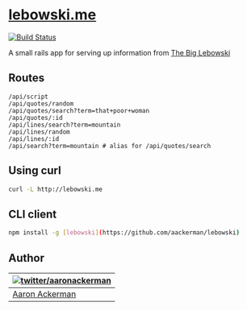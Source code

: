 # [lebowski.me](http://lebowski.me)
[![Build Status](https://travis-ci.org/aackerman/lebowski-api.png?branch=master)](https://travis-ci.org/aackerman/lebowski-api)

A small rails app for serving up information from [The Big Lebowski](http://en.wikipedia.org/wiki/The_Big_Lebowski)

## Routes

```
/api/script
/api/quotes/random
/api/quotes/search?term=that+poor+woman
/api/quotes/:id
/api/lines/search?term=mountain
/api/lines/random
/api/lines/:id
/api/search?term=mountain # alias for /api/quotes/search
```

## Using curl

```bash
curl -L http://lebowski.me
```

## CLI client

```bash
npm install -g [lebowski](https://github.com/aackerman/lebowski)
```

## Author

| [![twitter/_aaronackerman_](http://gravatar.com/avatar/c73ff9c7e654647b2b339d9e08b52143?s=70)](http://twitter.com/_aaronackerman_ "Follow @_aaronackerman_ on Twitter") |
|---|
| [Aaron Ackerman](https://twitter.com/_aaronackerman_) |

